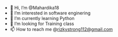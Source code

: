 - 👋 Hi, I’m @Mahardika18
- 👀 I’m interested in software enginering
- 🌱 I’m currently learning Python
- 💞️ I’m looking for Training class
- 📫 How to reach me @rizkystrong112@gmail.com

<!---
Mahardika18/Mahardika18 is a ✨ special ✨ repository because its `README.md` (this file) appears on your GitHub profile.
You can click the Preview link to take a look at your changes.
--->
